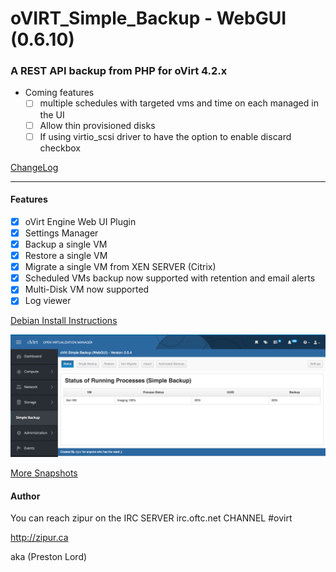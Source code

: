 # oVIRT_Simple_Backup - WebGUI (0.6.10)

### A REST API backup from PHP for oVirt 4.2.x


 - Coming features
    - [ ] multiple schedules with targeted vms and time on each managed in the UI
    - [ ] Allow thin provisioned disks
    - [ ] If using virtio_scsi driver to have the option to enable discard checkbox
      
[ChangeLog](https://github.com/zipurman/oVIRT_Simple_Backup/blob/master/ChangeLog.md)

---

#### Features

 - [x] oVirt Engine Web UI Plugin
 - [x] Settings Manager
 - [x] Backup a single VM
 - [x] Restore a single VM
 - [x] Migrate a single VM from XEN SERVER (Citrix)
 - [x] Scheduled VMs backup now supported with retention and email alerts
 - [x] Multi-Disk VM now supported
 - [x] Log viewer

[Debian Install Instructions](https://github.com/zipurman/oVIRT_Simple_Backup/blob/master/docs/install_debian.md)


![ ](screenshots/SS01.png?raw=true)

[More Snapshots](https://github.com/zipurman/oVIRT_Simple_Backup/tree/master/screenshots)



#### Author

You can reach zipur on the IRC SERVER irc.oftc.net CHANNEL #ovirt

http://zipur.ca

aka (Preston Lord)

